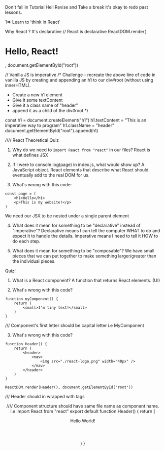 Don't fall in Tutorial Hell
Revise and Take a break it's okay to redo past lessons.

1=> Learn to 'think in React'

Why React ? It's declarative
// React is declarative
ReactDOM.render(<h1>Hello, React!</h1>, document.getElementById("root"))

// Vanilla JS is imperative
/* 
Challenge - recreate the above line of code in vanilla JS by creating and
appending an h1 to our div#root (without using innerHTML).
- Create a new h1 element
- Give it some textContent
- Give it a class name of "header"
- append it as a child of the div#root
*/

const h1 = document.createElement("h1")
h1.textContent = "This is an imperative way to program"
h1.className = "header"
document.getElementById("root").append(h1)


//// React Theoretical Quiz
1. Why do we need to `import React from "react"` in our files?
React is what defines JSX

2. If I were to console.log(page) in index.js, what would show up?
A JavaScript object. React elements that describe what React should
eventually add to the real DOM for us.

3. What's wrong with this code:
```
const page = (
    <h1>Hello</h1>
    <p>This is my website!</p>
)
```
We need our JSX to be nested under a single parent element

4. What does it mean for something to be "declarative" instead of "imperative"?
Declarative means I can tell the computer WHAT to do 
and expect it to handle the details. Imperative means I need
to tell it HOW to do each step.

5. What does it mean for something to be "composable"?
We have small pieces that we can put together to make something
larger/greater than the individual pieces.



<!-- Components Quiz -->
Quiz!

1. What is a React component?
A function that returns React elements. (UI)

2. What's wrong with this code?
```
function myComponent() {
    return (
        <small>I'm tiny text!</small>
    )
}
```
/// Component's first letter should be capital letter i.e MyComponent

3. What's wrong with this code?
```
function Header() {
    return (
        <header>
            <nav>
                <img src="./react-logo.png" width="40px" />
            </nav>
        </header>
    )
}

ReactDOM.render(Header(), document.getElementById("root"))
```
/// Header should in wrapped with tags <Header />


//// Component structure should have same file name as component name. i.e
import React from "react"
export default function Header() {
    return (
        <header>
            Hello World!
        </header>
    )
}